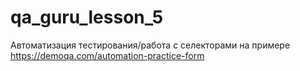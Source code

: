 # qa_guru_lesson_5
Автоматизация тестирования/работа с селекторами на примере https://demoqa.com/automation-practice-form
